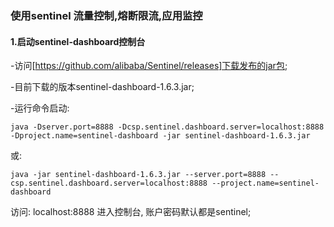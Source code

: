 ### 使用sentinel 流量控制,熔断限流,应用监控


#### 1.启动sentinel-dashboard控制台

-访问[https://github.com/alibaba/Sentinel/releases]下载发布的jar包;

-目前下载的版本sentinel-dashboard-1.6.3.jar;

-运行命令启动:
```
java -Dserver.port=8888 -Dcsp.sentinel.dashboard.server=localhost:8888 -Dproject.name=sentinel-dashboard -jar sentinel-dashboard-1.6.3.jar
```
或:
```
java -jar sentinel-dashboard-1.6.3.jar --server.port=8888 --csp.sentinel.dashboard.server=localhost:8888 --project.name=sentinel-dashboard 
```

访问: localhost:8888 进入控制台, 账户密码默认都是sentinel;
